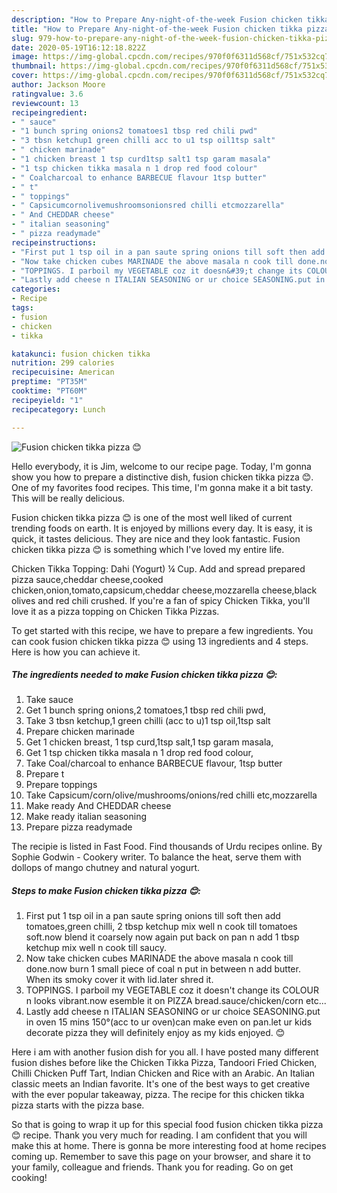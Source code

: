 ```yaml
---
description: "How to Prepare Any-night-of-the-week Fusion chicken tikka pizza 😊"
title: "How to Prepare Any-night-of-the-week Fusion chicken tikka pizza 😊"
slug: 979-how-to-prepare-any-night-of-the-week-fusion-chicken-tikka-pizza
date: 2020-05-19T16:12:18.822Z
image: https://img-global.cpcdn.com/recipes/970f0f6311d568cf/751x532cq70/fusion-chicken-tikka-pizza-😊-recipe-main-photo.jpg
thumbnail: https://img-global.cpcdn.com/recipes/970f0f6311d568cf/751x532cq70/fusion-chicken-tikka-pizza-😊-recipe-main-photo.jpg
cover: https://img-global.cpcdn.com/recipes/970f0f6311d568cf/751x532cq70/fusion-chicken-tikka-pizza-😊-recipe-main-photo.jpg
author: Jackson Moore
ratingvalue: 3.6
reviewcount: 13
recipeingredient:
- " sauce"
- "1 bunch spring onions2 tomatoes1 tbsp red chili pwd"
- "3 tbsn ketchup1 green chilli acc to u1 tsp oil1tsp salt"
- " chicken marinade"
- "1 chicken breast 1 tsp curd1tsp salt1 tsp garam masala"
- "1 tsp chicken tikka masala n 1 drop red food colour"
- " Coalcharcoal to enhance BARBECUE flavour 1tsp butter"
- " t"
- " toppings"
- " Capsicumcornolivemushroomsonionsred chilli etcmozzarella"
- " And CHEDDAR cheese"
- " italian seasoning"
- " pizza readymade"
recipeinstructions:
- "First put 1 tsp oil in a pan saute spring onions till soft then add tomatoes,green chilli, 2 tbsp ketchup mix well n cook till tomatoes soft.now blend it coarsely now again put back on pan n add 1 tbsp ketchup mix well n cook till saucy."
- "Now take chicken cubes MARINADE the above masala n cook till done.now burn 1 small piece of coal n put in between n add butter. When its smoky cover it with lid.later shred it."
- "TOPPINGS. I parboil my VEGETABLE coz it doesn&#39;t change its COLOUR n looks vibrant.now esemble it on PIZZA bread.sauce/chicken/corn etc..."
- "Lastly add cheese n ITALIAN SEASONING or ur choice SEASONING.put in oven 15 mins 150°(acc to ur oven)can make even on pan.let ur kids decorate pizza they will definitely enjoy as my kids enjoyed. 😊"
categories:
- Recipe
tags:
- fusion
- chicken
- tikka

katakunci: fusion chicken tikka 
nutrition: 299 calories
recipecuisine: American
preptime: "PT35M"
cooktime: "PT60M"
recipeyield: "1"
recipecategory: Lunch

---
```



![Fusion chicken tikka pizza 😊](https://img-global.cpcdn.com/recipes/970f0f6311d568cf/751x532cq70/fusion-chicken-tikka-pizza-😊-recipe-main-photo.jpg)

Hello everybody, it is Jim, welcome to our recipe page. Today, I'm gonna show you how to prepare a distinctive dish, fusion chicken tikka pizza 😊. One of my favorites food recipes. This time, I'm gonna make it a bit tasty. This will be really delicious.

Fusion chicken tikka pizza 😊 is one of the most well liked of current trending foods on earth. It is enjoyed by millions every day. It is easy, it is quick, it tastes delicious. They are nice and they look fantastic. Fusion chicken tikka pizza 😊 is something which I've loved my entire life.

Chicken Tikka Topping: Dahi (Yogurt) ¼ Cup. Add and spread prepared pizza sauce,cheddar cheese,cooked chicken,onion,tomato,capsicum,cheddar cheese,mozzarella cheese,black olives and red chili crushed. If you&#39;re a fan of spicy Chicken Tikka, you&#39;ll love it as a pizza topping on Chicken Tikka Pizzas.


To get started with this recipe, we have to prepare a few ingredients. You can cook fusion chicken tikka pizza 😊 using 13 ingredients and 4 steps. Here is how you can achieve it.

<!--inarticleads1-->

##### The ingredients needed to make Fusion chicken tikka pizza 😊:

1. Take  sauce
1. Get 1 bunch spring onions,2 tomatoes,1 tbsp red chili pwd,
1. Take 3 tbsn ketchup,1 green chilli (acc to u)1 tsp oil,1tsp salt
1. Prepare  chicken marinade
1. Get 1 chicken breast, 1 tsp curd,1tsp salt,1 tsp garam masala,
1. Get 1 tsp chicken tikka masala n 1 drop red food colour,
1. Take  Coal/charcoal to enhance BARBECUE flavour, 1tsp butter
1. Prepare  t
1. Prepare  toppings
1. Take  Capsicum/corn/olive/mushrooms/onions/red chilli etc,mozzarella
1. Make ready  And CHEDDAR cheese
1. Make ready  italian seasoning
1. Prepare  pizza readymade


The recipie is listed in Fast Food. Find thousands of Urdu recipes online. By Sophie Godwin - Cookery writer. To balance the heat, serve them with dollops of mango chutney and natural yogurt. 

<!--inarticleads2-->

##### Steps to make Fusion chicken tikka pizza 😊:

1. First put 1 tsp oil in a pan saute spring onions till soft then add tomatoes,green chilli, 2 tbsp ketchup mix well n cook till tomatoes soft.now blend it coarsely now again put back on pan n add 1 tbsp ketchup mix well n cook till saucy.
1. Now take chicken cubes MARINADE the above masala n cook till done.now burn 1 small piece of coal n put in between n add butter. When its smoky cover it with lid.later shred it.
1. TOPPINGS. I parboil my VEGETABLE coz it doesn&#39;t change its COLOUR n looks vibrant.now esemble it on PIZZA bread.sauce/chicken/corn etc...
1. Lastly add cheese n ITALIAN SEASONING or ur choice SEASONING.put in oven 15 mins 150°(acc to ur oven)can make even on pan.let ur kids decorate pizza they will definitely enjoy as my kids enjoyed. 😊


Here i am with another fusion dish for you all. I have posted many different fusion dishes before like the Chicken Tikka Pizza, Tandoori Fried Chicken, Chilli Chicken Puff Tart, Indian Chicken and Rice with an Arabic. An Italian classic meets an Indian favorite. It&#39;s one of the best ways to get creative with the ever popular takeaway, pizza. The recipe for this chicken tikka pizza starts with the pizza base. 

So that is going to wrap it up for this special food fusion chicken tikka pizza 😊 recipe. Thank you very much for reading. I am confident that you will make this at home. There is gonna be more interesting food at home recipes coming up. Remember to save this page on your browser, and share it to your family, colleague and friends. Thank you for reading. Go on get cooking!
